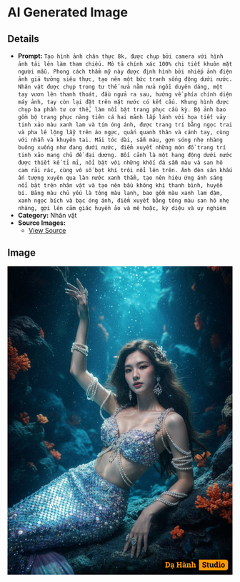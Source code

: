 # AI Generated Image

## Details
- **Prompt:** `Tạo hình ảnh chân thực 8k, được chụp bởi camera với hình ảnh tải lên làm tham chiếu. Mô tả chính xác 100% chi tiết khuôn mặt người mẫu.
Phong cách thẩm mỹ này được định hình bởi nhiếp ảnh điện ảnh giả tưởng siêu thực, tạo nên một bức tranh sống động dưới nước. Nhân vật được chụp trong tư thế nửa nằm nửa ngồi duyên dáng, một tay vươn lên thanh thoát, đầu ngửa ra sau, hướng về phía chính diện máy ảnh, tay còn lại đặt trên mặt nước có kết cấu. Khung hình được chụp ba phần tư cơ thể, làm nổi bật trang phục cầu kỳ. Bộ ảnh bao gồm bộ trang phục nàng tiên cá hai mảnh lấp lánh với họa tiết vảy tinh xảo màu xanh lam và tím óng ánh, được trang trí bằng ngọc trai và pha lê lộng lẫy trên áo ngực, quấn quanh thân và cánh tay, cùng với nhẫn và khuyên tai. Mái tóc dài, sẫm màu, gợn sóng nhẹ nhàng buông xuống như đang dưới nước, điểm xuyết những món đồ trang trí tinh xảo mang chủ đề đại dương. Bối cảnh là một hang động dưới nước được thiết kế tỉ mỉ, nổi bật với những khối đá sẫm màu và san hô cam rải rác, cùng vô số bọt khí trôi nổi lên trên. Ánh đèn sân khấu ấn tượng xuyên qua làn nước xanh thẳm, tạo nên hiệu ứng ánh sáng nổi bật trên nhân vật và tạo nên bầu không khí thanh bình, huyền bí.
Bảng màu chủ yếu là tông màu lạnh, bao gồm màu xanh lam đậm, xanh ngọc bích và bạc óng ánh, điểm xuyết bằng tông màu san hô nhẹ nhàng, gợi lên cảm giác huyền ảo và mê hoặc, kỳ diệu và uy nghiêm`
- **Category:** Nhân vật
- **Source Images:**
  - [View Source](https://raw.githubusercontent.com/lenzcomvth/Somethings/main/Models/Female/Female3.jpg)

## Image
![AI Generated Image](./image-2025-10-17T03-31-57-215Z-s7oaf.png)
